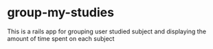 # group-my-studies
This is a rails app for grouping user studied subject and displaying the amount of time spent on each subject
